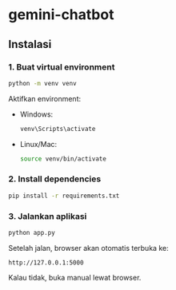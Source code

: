 # gemini-chatbot

## Instalasi

### 1. Buat virtual environment
```bash
python -m venv venv
```

Aktifkan environment:
- Windows:
  ```bash
  venv\Scripts\activate
  ```
- Linux/Mac:
  ```bash
  source venv/bin/activate
  ```

### 2. Install dependencies
```bash
pip install -r requirements.txt
```

### 3. Jalankan aplikasi
```bash
python app.py
```

Setelah jalan, browser akan otomatis terbuka ke:
```
http://127.0.0.1:5000
```

Kalau tidak, buka manual lewat browser.
